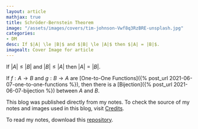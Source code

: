 ```yaml
---
layout: article
mathjax: true
title: Schröder-Bernstein Theorem
image: "/assets/images/covers/tim-johnson-Vwf8q3RzBRE-unsplash.jpg"
categories:
- DM
desc: If $|A| \le |B|$ and $|B| \le |A|$ then $|A| = |B|$. 
imagealt: Cover Image for article
---
```


If $|A| \le |B|$ and $|B| \le |A|$ then $|A| = |B|$.





















































































































































































































































































































































































































If $f: A \to B$ and $g: B \to A$ are [One-to-One Functions]({% post_url 2021-06-07-one-to-one-functions %}), then there is a [Bijection]({% post_url 2021-06-07-bijection %}) between $A$ and $B$.





















































































































































































































































































































































































































This blog was published directly from my notes.
To check the source of my notes and images used in this blog, visit <a href="/credits.html" target="_blank">Credits</a>.

To read my notes, download this <a href="https://github.com/bovem/CS" target="blank">repository</a>.